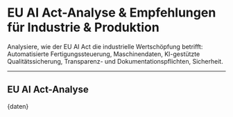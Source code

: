 # EU AI Act-Analyse & Empfehlungen für Industrie & Produktion

Analysiere, wie der EU AI Act die industrielle Wertschöpfung betrifft: Automatisierte Fertigungssteuerung, Maschinendaten, KI-gestützte Qualitätssicherung, Transparenz- und Dokumentationspflichten, Sicherheit.

---

## EU AI Act-Analyse

{daten}
